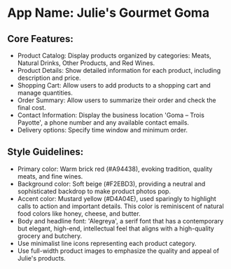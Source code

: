 # **App Name**: Julie's Gourmet Goma

## Core Features:

- Product Catalog: Display products organized by categories: Meats, Natural Drinks, Other Products, and Red Wines.
- Product Details: Show detailed information for each product, including description and price.
- Shopping Cart: Allow users to add products to a shopping cart and manage quantities.
- Order Summary: Allow users to summarize their order and check the final cost.
- Contact Information: Display the business location 'Goma – Trois Payotte', a phone number and any available contact emails.
- Delivery options: Specify time window and minimum order.

## Style Guidelines:

- Primary color: Warm brick red (#A94438), evoking tradition, quality meats, and fine wines.
- Background color: Soft beige (#F2EBD3), providing a neutral and sophisticated backdrop to make product photos pop.
- Accent color: Mustard yellow (#D4A04E), used sparingly to highlight calls to action and important details. This color is reminiscent of natural food colors like honey, cheese, and butter.
- Body and headline font: 'Alegreya', a serif font that has a contemporary but elegant, high-end, intellectual feel that aligns with a high-quality grocery and butchery.
- Use minimalist line icons representing each product category.
- Use full-width product images to emphasize the quality and appeal of Julie's products.